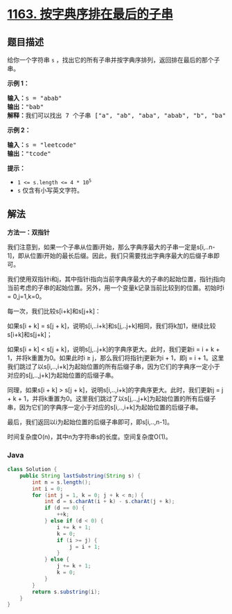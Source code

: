 # [1163. 按字典序排在最后的子串](https://leetcode.cn/problems/last-substring-in-lexicographical-order)

## 题目描述

<p>给你一个字符串&nbsp;<code>s</code>&nbsp;，找出它的所有子串并按字典序排列，返回排在最后的那个子串。</p>

<p><strong>示例 1：</strong></p>

<pre>
<strong>输入：</strong>s = "abab"
<strong>输出：</strong>"bab"
<strong>解释：</strong>我们可以找出 7 个子串 ["a", "ab", "aba", "abab", "b", "ba", "bab"]。按字典序排在最后的子串是 "bab"。
</pre>

<p><strong>示例&nbsp;2：</strong></p>

<pre>
<strong>输入：</strong>s = "leetcode"
<strong>输出：</strong>"tcode"
</pre>

<p><strong>提示：</strong></p>

<ul>
	<li><code>1 &lt;= s.length &lt;= 4 * 10<sup>5</sup></code></li>
	<li><code>s</code> 仅含有小写英文字符。</li>
</ul>

## 解法

**方法一：双指针**

我们注意到，如果一个子串从位置i开始，那么字典序最大的子串一定是s[i,..n-1]，即从位置i开始的最长后缀。因此，我们只需要找出字典序最大的后缀子串即可。

我们使用双指针i和j，其中指针i指向当前字典序最大的子串的起始位置，指针j指向当前考虑的子串的起始位置。另外，用一个变量k记录当前比较到的位置。初始时i = 0,j=1,k=0。

每一次，我们比较s[i+k]和s[j+k]：

如果s[i + k] = s[j + k]，说明s[i,..i+k]和s[j,..j+k]相同，我们将k加1，继续比较s[i+k]和s[j+k]；

如果s[i + k] < s[j + k]，说明s[j,..j+k]的字典序更大。此时，我们更新i = i + k + 1，并将k重置为0。如果此时i ≥ j，那么我们将指针j更新为i + 1，即j = i + 1。这里我们跳过了以s[i,..,i+k]为起始位置的所有后缀子串，因为它们的字典序一定小于对应的s[j,..,j+k]为起始位置的后缀子串。

同理，如果s[i + k] > s[j + k]，说明s[i,..,i+k]的字典序更大。此时，我们更新j = j + k + 1，并将k重置为0。这里我们跳过了以s[j,..,j+k]为起始位置的所有后缀子串，因为它们的字典序一定小于对应的s[i,..,i+k]为起始位置的后缀子串。

最后，我们返回以i为起始位置的后缀子串即可，即s[i,..,n-1]。

时间复杂度O(n)，其中n为字符串s的长度。空间复杂度O(1)。

### **Java**

```java
class Solution {
    public String lastSubstring(String s) {
        int n = s.length();
        int i = 0;
        for (int j = 1, k = 0; j + k < n;) {
            int d = s.charAt(i + k) - s.charAt(j + k);
            if (d == 0) {
                ++k;
            } else if (d < 0) {
                i += k + 1;
                k = 0;
                if (i >= j) {
                    j = i + 1;
                }
            } else {
                j += k + 1;
                k = 0;
            }
        }
        return s.substring(i);
    }
}
```
